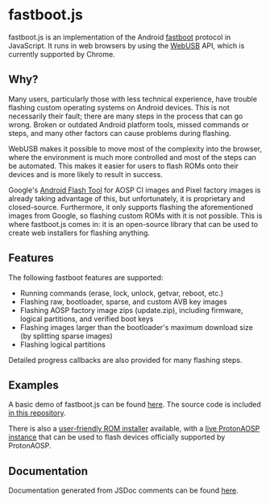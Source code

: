 # fastboot.js

fastboot.js is an implementation of the Android [fastboot](https://android.googlesource.com/platform/system/core/+/master/fastboot/README.md) protocol in JavaScript. It runs in web browsers by using the [WebUSB](https://wicg.github.io/webusb/) API, which is currently supported by Chrome.

## Why?

Many users, particularly those with less technical experience, have trouble flashing custom operating systems on Android devices. This is not necessarily their fault; there are many steps in the process that can go wrong. Broken or outdated Android platform tools, missed commands or steps, and many other factors can cause problems during flashing.

WebUSB makes it possible to move most of the complexity into the browser, where the environment is much more controlled and most of the steps can be automated. This makes it easier for users to flash ROMs onto their devices and is more likely to result in success.

Google's [Android Flash Tool](https://flash.android.com/welcome) for AOSP CI images and Pixel factory images is already taking advantage of this, but unfortunately, it is proprietary and closed-source. Furthermore, it only supports flashing the aforementioned images from Google, so flashing custom ROMs with it is not possible. This is where fastboot.js comes in: it is an open-source library that can be used to create web installers for flashing anything.

## Features

The following fastboot features are supported:

- Running commands (erase, lock, unlock, getvar, reboot, etc.)
- Flashing raw, bootloader, sparse, and custom AVB key images
- Flashing AOSP factory image zips (update.zip), including firmware, logical partitions, and verified boot keys
- Flashing images larger than the bootloader's maximum download size (by splitting sparse images)
- Flashing logical partitions

Detailed progress callbacks are also provided for many flashing steps.

## Examples

A basic demo of fastboot.js can be found [here](https://kdrag0n.github.io/fastboot.js/demo/). The source code is included [in this repository](https://github.com/kdrag0n/fastboot.js/tree/master/demo).

There is also a [user-friendly ROM installer](https://github.com/kdrag0n/android-webinstall) available, with a [live ProtonAOSP instance](https://protonaosp.kdrag0n.dev/install/web/) that can be used to flash devices officially supported by ProtonAOSP.

## Documentation

Documentation generated from JSDoc comments can be found [here](https://kdrag0n.github.io/fastboot.js/docs/).
